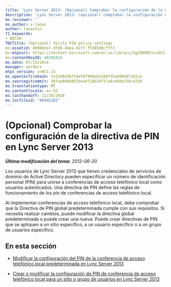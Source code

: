 ```yaml
---
title: 'Lync Server 2013: (Opcional) Comprobar la configuración de la directiva de PIN'
description: 'Lync Server 2013: (opcional) comprobar la configuración de directiva de PIN.'
ms.reviewer: ''
ms.author: v-lanac
author: lanachin
f1.keywords:
- NOCSH
TOCTitle: (Optional) Verify PIN policy settings
ms:assetid: d000d2e7-dfd8-4dea-b1ff-f5385d0cfff3
ms:mtpsurl: https://technet.microsoft.com/en-us/library/Gg398892(v=OCS.15)
ms:contentKeyID: 48185415
ms.date: 07/23/2014
manager: serdars
mtps_version: v=OCS.15
ms.openlocfilehash: fa1598d3bf2def6f999ed1588f35a9d0d4f161cb
ms.sourcegitcommit: 36fee89bb887bea4f18b19f17a8c69daf5bc423d
ms.translationtype: MT
ms.contentlocale: es-ES
ms.lasthandoff: 11/26/2020
ms.locfileid: "49445202"
---
```

# <a name="optional-verify-pin-policy-settings-in-lync-server-2013"></a>(Opcional) Comprobar la configuración de la directiva de PIN en Lync Server 2013

<div data-xmlns="http://www.w3.org/1999/xhtml">

<div class="topic" data-xmlns="http://www.w3.org/1999/xhtml" data-msxsl="urn:schemas-microsoft-com:xslt" data-cs="https://msdn.microsoft.com/">

<div data-asp="https://msdn2.microsoft.com/asp">



</div>

<div id="mainSection">

<div id="mainBody">

<span> </span>

_**Última modificación del tema:** 2012-06-20_

Los usuarios de Lync Server 2013 que tienen credenciales de servicios de dominio de Active Directory pueden especificar un número de identificación personal (PIN) para unirse a conferencias de acceso telefónico local como usuarios autenticados. Una directiva de PIN define las reglas de funcionamiento de los pin de conferencias de acceso telefónico local.

Al implementar conferencias de acceso telefónico local, debe comprobar que la Directiva de PIN global predeterminada cumple con sus requisitos. Si necesita realizar cambios, puede modificar la directiva global predeterminada o puede crear una nueva. Puede crear directivas de PIN que se apliquen a un sitio específico, a un usuario específico o a un grupo de usuarios específico.

<div>

## <a name="in-this-section"></a>En esta sección

  - [Modificar la configuración del PIN de la conferencia de acceso telefónico local predeterminada en Lync Server 2013](lync-server-2013-modify-the-default-dial-in-conferencing-pin-settings.md)

  - [Crear o modificar la configuración de PIN de conferencia de acceso telefónico local para un sitio o grupo de usuarios en Lync Server 2013](lync-server-2013-create-or-modify-dial-in-conferencing-pin-settings-for-a-site-or-group-of-users.md)

</div>

</div>

<span> </span>

</div>

</div>

</div>

